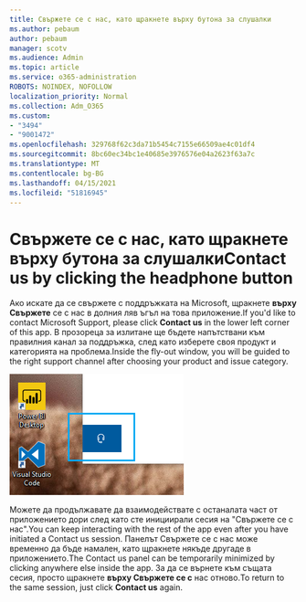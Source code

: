 ```yaml
---
title: Свържете се с нас, като щракнете върху бутона за слушалки
ms.author: pebaum
author: pebaum
manager: scotv
ms.audience: Admin
ms.topic: article
ms.service: o365-administration
ROBOTS: NOINDEX, NOFOLLOW
localization_priority: Normal
ms.collection: Adm_O365
ms.custom:
- "3494"
- "9001472"
ms.openlocfilehash: 329768f62c3da71b5454c7155e66509ae4c01df4
ms.sourcegitcommit: 8bc60ec34bc1e40685e3976576e04a2623f63a7c
ms.translationtype: MT
ms.contentlocale: bg-BG
ms.lasthandoff: 04/15/2021
ms.locfileid: "51816945"
---
```

# <a name="contact-us-by-clicking-the-headphone-button"></a><span data-ttu-id="0db71-102">Свържете се с нас, като щракнете върху бутона за слушалки</span><span class="sxs-lookup"><span data-stu-id="0db71-102">Contact us by clicking the headphone button</span></span>

<span data-ttu-id="0db71-103">Ако искате да се свържете с поддръжката на Microsoft, щракнете **върху Свържете** се с нас в долния ляв ъгъл на това приложение.</span><span class="sxs-lookup"><span data-stu-id="0db71-103">If you'd like to contact Microsoft Support, please click **Contact us** in the lower left corner of this app.</span></span> <span data-ttu-id="0db71-104">В прозореца за излитане ще бъдете напътствани към правилния канал за поддръжка, след като изберете своя продукт и категорията на проблема.</span><span class="sxs-lookup"><span data-stu-id="0db71-104">Inside the fly-out window, you will be guided to the right support channel after choosing your product and issue category.</span></span>

![Свържете се с нас, като щракнете върху иконата на слушалките.](media/contact-us-headphone-icon.png)

<span data-ttu-id="0db71-106">Можете да продължавате да взаимодействате с останалата част от приложението дори след като сте инициирали сесия на "Свържете се с нас".</span><span class="sxs-lookup"><span data-stu-id="0db71-106">You can keep interacting with the rest of the app even after you have initiated a Contact us session.</span></span> <span data-ttu-id="0db71-107">Панелът Свържете се с нас може временно да бъде намален, като щракнете някъде другаде в приложението.</span><span class="sxs-lookup"><span data-stu-id="0db71-107">The Contact us panel can be temporarily minimized by clicking anywhere else inside the app.</span></span> <span data-ttu-id="0db71-108">За да се върнете към същата сесия, просто щракнете **върху Свържете се с** нас отново.</span><span class="sxs-lookup"><span data-stu-id="0db71-108">To return to the same session, just click **Contact us** again.</span></span>

